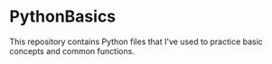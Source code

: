 # PythonBasics
This repository contains Python files that I've used to practice basic concepts and common functions.